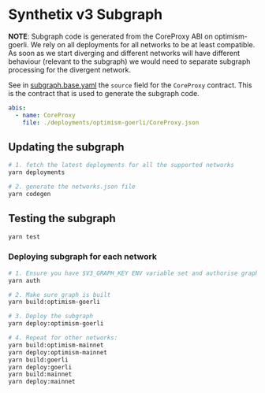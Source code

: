 # Synthetix v3 Subgraph

**NOTE**: Subgraph code is generated from the CoreProxy ABI on optimism-goerli. We rely on all deployments for all networks to be at least compatible. As soon as we start diverging and different networks will have different behaviour (relevant to the subgraph) we would need to separate subgraph processing for the divergent network.

See in [subgraph.base.yaml](subgraph.base.yaml) the `source` field for the `CoreProxy` contract. This is the contract that is used to generate the subgraph code.

```yaml
abis:
  - name: CoreProxy
    file: ./deployments/optimism-goerli/CoreProxy.json
```

## Updating the subgraph

```bash
# 1. fetch the latest deployments for all the supported networks
yarn deployments

# 2. generate the networks.json file
yarn codegen
```

## Testing the subgraph

```bash
yarn test
```

### Deploying subgraph for each network

```bash
# 1. Ensure you have $V3_GRAPH_KEY ENV variable set and authorise graph-cli
yarn auth

# 2. Make sure graph is built
yarn build:optimism-goerli

# 3. Deploy the subgraph
yarn deploy:optimism-goerli

# 4. Repeat for other networks:
yarn build:optimism-mainnet
yarn deploy:optimism-mainnet
yarn build:goerli
yarn deploy:goerli
yarn build:mainnet
yarn deploy:mainnet
```
